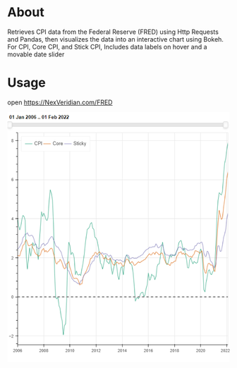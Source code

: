 # About
Retrieves CPI data from the Federal Reserve (FRED) using Http Requests and Pandas, then visualizes the data into an interactive chart using Bokeh.
For CPI, Core CPI, and Stick CPI, Includes data labels on hover and a movable date slider

# Usage
open https://NexVeridian.com/FRED

![chartFRED](https://github.com/NexVeridian/FRED_Visualization/blob/main/chartFRED.png?raw=true)
